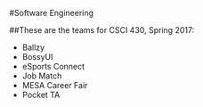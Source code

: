 #Software Engineering

##These are the teams for CSCI 430, Spring 2017:

* Ballzy
* BossyUI
* eSports Connect
* Job Match
* MESA Career Fair
* Pocket TA
